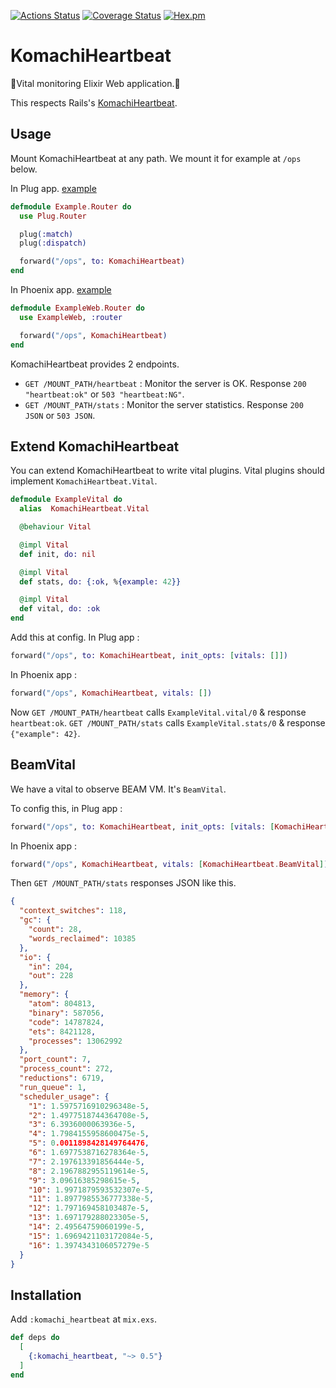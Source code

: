 [![Actions Status](https://github.com/ne-sachirou/ex_komachi_heartbeat/workflows/test/badge.svg)](https://github.com/ne-sachirou/ex_komachi_heartbeat/actions)
[![Coverage Status](https://coveralls.io/repos/github/ne-sachirou/ex_komachi_heartbeat/badge.svg)](https://coveralls.io/github/ne-sachirou/ex_komachi_heartbeat)
[![Hex.pm](https://img.shields.io/hexpm/v/komachi_heartbeat.svg)](https://hex.pm/packages/komachi_heartbeat)

# KomachiHeartbeat

🚅Vital monitoring Elixir Web application.🚄

This respects Rails's [KomachiHeartbeat](https://rubygems.org/gems/komachi_heartbeat).

## Usage

Mount KomachiHeartbeat at any path. We mount it for example at `/ops` below.

In Plug app. [example][plug example]

```elixir
defmodule Example.Router do
  use Plug.Router

  plug(:match)
  plug(:dispatch)

  forward("/ops", to: KomachiHeartbeat)
end
```

In Phoenix app. [example][phoenix example]

```elixir
defmodule ExampleWeb.Router do
  use ExampleWeb, :router

  forward("/ops", KomachiHeartbeat)
end
```

KomachiHeartbeat provides 2 endpoints.

- `GET /MOUNT_PATH/heartbeat` : Monitor the server is OK. Response `200 "heartbeat:ok"` or `503 "heartbeat:NG"`.
- `GET /MOUNT_PATH/stats` : Monitor the server statistics. Response `200 JSON` or `503 JSON`.

## Extend KomachiHeartbeat

You can extend KomachiHeartbeat to write vital plugins. Vital plugins should implement `KomachiHeartbeat.Vital`.

```elixir
defmodule ExampleVital do
  alias  KomachiHeartbeat.Vital

  @behaviour Vital

  @impl Vital
  def init, do: nil

  @impl Vital
  def stats, do: {:ok, %{example: 42}}

  @impl Vital
  def vital, do: :ok
end
```

Add this at config. In Plug app :

```elixir
forward("/ops", to: KomachiHeartbeat, init_opts: [vitals: []])
```

In Phoenix app :

```elixir
forward("/ops", KomachiHeartbeat, vitals: [])
```

Now `GET /MOUNT_PATH/heartbeat` calls `ExampleVital.vital/0` & response `heartbeat:ok`.
`GET /MOUNT_PATH/stats` calls `ExampleVital.stats/0` & response `{"example": 42}`.

## BeamVital

We have a vital to observe BEAM VM. It's `BeamVital`.

To config this, in Plug app :

```elixir
forward("/ops", to: KomachiHeartbeat, init_opts: [vitals: [KomachiHeartbeat.BeamVital]])
```

In Phoenix app :

```elixir
forward("/ops", KomachiHeartbeat, vitals: [KomachiHeartbeat.BeamVital])
```

Then `GET /MOUNT_PATH/stats` responses JSON like this.

```json
{
  "context_switches": 118,
  "gc": {
    "count": 28,
    "words_reclaimed": 10385
  },
  "io": {
    "in": 204,
    "out": 228
  },
  "memory": {
    "atom": 804813,
    "binary": 587056,
    "code": 14787824,
    "ets": 8421128,
    "processes": 13062992
  },
  "port_count": 7,
  "process_count": 272,
  "reductions": 6719,
  "run_queue": 1,
  "scheduler_usage": {
    "1": 1.5975716910296348e-5,
    "2": 1.4977518744364708e-5,
    "3": 6.3936000063936e-5,
    "4": 1.7984155958600475e-5,
    "5": 0.0011898428149764476,
    "6": 1.6977538716278364e-5,
    "7": 2.197613391856444e-5,
    "8": 2.1967882955119614e-5,
    "9": 3.09616385298615e-5,
    "10": 1.9971879593532307e-5,
    "11": 1.8977985536777338e-5,
    "12": 1.797169458103487e-5,
    "13": 1.697179288023305e-5,
    "14": 2.49564759060199e-5,
    "15": 1.6969421103172084e-5,
    "16": 1.3974343106057279e-5
  }
}
```

## Installation

Add `:komachi_heartbeat` at `mix.exs`.

```elixir
def deps do
  [
    {:komachi_heartbeat, "~> 0.5"}
  ]
end
```

[plug example]: https://github.com/ne-sachirou/ex_komachi_heartbeat/tree/master/examples/plug_example
[phoenix example]: https://github.com/ne-sachirou/ex_komachi_heartbeat/tree/master/examples/phx_example
